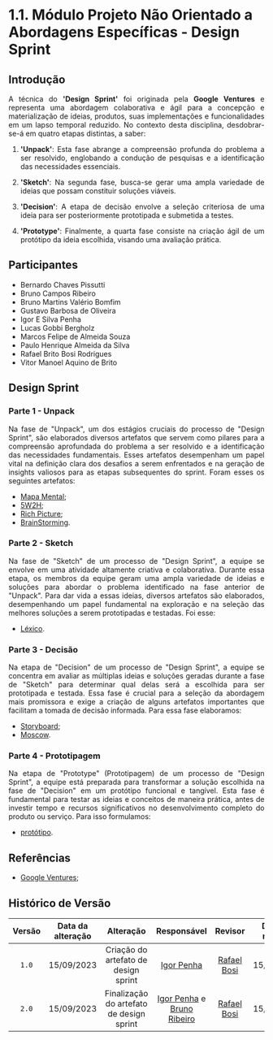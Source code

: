 <!-- # 1.1. Módulo Projeto Não Orientado a Abordagens Específicas

Usando a lista de projetos indicados por grupo para o período letivo vigente (vide Projetos - Período), sendo uma lista de projetos já existentes e implementados, realizar Design Sprint para levantamento dos requisitos de uma possível evolução desse software.

Foco_1: Técnicas de Elicitação e Artefatos Independentes de Metodologia

Entrega Mínima: Design Sprint, evidenciando 2 artefatos (ESCOPO: 5W2H; Mapa Mental; Diagrama Causa-Efeito; Rich Picture; Léxico (ou Glossário) ou Planos de Risco, Custo e Tempo).

Apresentação (em sala) explicando passo a passo a Design Sprint realizada, com: (i) rastro claro aos membros participantes (MOSTRAR QUADRO DE PARTICIPAÇÕES & COMMITS); (ii) justificativas & senso crítico sobre o trabalho realizado; (iii) breve apresentação dos 2 artefatos elaborados, e (iv) comentários gerais sobre o trabalho em equipe. Tempo da Apresentação: +/- 10min. Recomendação: Apresentar diretamente via Wiki ou GitPages do Projeto.

A Wiki ou GitPages do Projeto deve conter um tópico dedicado ao Módulo Projeto Não Orientado a Abordagens Específicas, com 2 artefatos, histórico de versões, referências, e demais detalhamentos gerados pela equipe nesse escopo.

Demais orientações disponíveis nas Diretrizes (vide Moodle).

# Projetos - Período

Segue a lista de projetos desse período letivo:

    • Aplicação Web Amazon.com,br
    • Site: https://www.amazon.com.br/ 
        ◦ Grupo 01: Amazon, Perfil Comprador, e fluxos compreendidos do cadastro na plataforma até visualização/compra/pagamento de produtos.
            ▪ Nome do Repositório: 2023.2_G1_ProjetoAmazon
        ◦ Grupo 02: Amazon, Perfil Comprador & Plataforma, e fluxos compreendidos nas avaliações dos produtos.
            ▪ Nome do Repositório: 2023.2_G2_ProjetoAmazon
        ◦ Grupo 03: Amazon, Perfil Comprador & Perfil Vendedor & Plataforma, e fluxos compreendidos em pedidos de reclamação, devolução e estornos de produtos e/ou valores.
            ▪ Nome do Repositório: 2023.2_G3_ProjetoAmazon
Fontes de Informação: principalmente, site & telas bem como políticas e informações divulgadas pela plataforma.

    • Aplicação Web Americanas.com.br
    • Site: https://www.americanas.com.br/
        ◦ Grupo 04: Americanas, Perfil Comprador, e fluxos compreendidos do cadastro na plataforma até visualização/compra/pagamento de produtos.
            ▪ Nome do Repositório: 2023.2_G4_ProjetoAmericanas
        ◦ Grupo 05: Americanas, Perfil Comprador & Plataforma, e fluxos compreendidos nas avaliações dos produtos.
            ▪ Nome do Repositório: 2023.2_G5_ProjetoAmericanas
        ◦ Grupo 06: Americanas, Perfil Comprador & Plataforma, e fluxos compreendidos nas políticas de trocas e devoluções.
            ▪ Nome do Repositório: 2023.2_G6_ProjetoAmericanas
Fontes de Informação: principalmente, site & telas bem como políticas e informações divulgadas pela plataforma.

OBS:
    • Caso existam novos matriculados na disciplina, ou serão alocados em grupos já existentes (havendo disponibilidade de vagas), ou novos projetos serão propostos pela professora. Portanto, nesses casos, conversar com a professora na época.
     -->
<div class="body">

# 1.1. Módulo Projeto Não Orientado a Abordagens Específicas - Design Sprint

## Introdução

<div align="justify">

A técnica do **'Design Sprint'** foi originada pela **Google Ventures** e representa uma abordagem colaborativa e ágil para a 
concepção e materialização de ideias, produtos, suas implementações e funcionalidades em um lapso temporal reduzido. 
No contexto desta disciplina, desdobrar-se-á em quatro etapas distintas, a saber:

1. **'Unpack'**: Esta fase abrange a compreensão profunda do problema a ser resolvido, englobando a condução de pesquisas e a identificação das necessidades essenciais.

2. **'Sketch'**: Na segunda fase, busca-se gerar uma ampla variedade de ideias que possam constituir soluções viáveis.

3. **'Decision'**: A etapa de decisão envolve a seleção criteriosa de uma ideia para ser posteriormente prototipada e submetida a testes.

4. **'Prototype'**: Finalmente, a quarta fase consiste na criação ágil de um protótipo da ideia escolhida, visando uma avaliação prática.


## Participantes

- Bernardo Chaves Pissutti
- Bruno Campos Ribeiro
- Bruno Martins Valério Bomfim
- Gustavo Barbosa de Oliveira
- Igor E Silva Penha
- Lucas Gobbi Bergholz
- Marcos Felipe de Almeida Souza
- Paulo Henrique Almeida da Silva
- Rafael Brito Bosi Rodrigues
- Vitor Manoel Aquino de Brito

## Design Sprint

### Parte 1 - Unpack

Na fase de "Unpack", um dos estágios cruciais do processo de "Design Sprint", são elaborados diversos artefatos que servem como pilares para a compreensão 
aprofundada do problema a ser resolvido e a identificação das necessidades fundamentais. Esses artefatos desempenham um papel vital na definição clara dos 
desafios a serem enfrentados e na geração de insights valiosos para as etapas subsequentes do sprint. Foram esses os seguintes artefatos:

- [Mapa Mental](https://unbarqdsw2023-2.github.io/2023.2_G4_ProjetoAmericanas/#/Base/MapaMental);
- [5W2H](https://unbarqdsw2023-2.github.io/2023.2_G4_ProjetoAmericanas/#/Base/5w2h);
- [Rich Picture](https://unbarqdsw2023-2.github.io/2023.2_G4_ProjetoAmericanas/#/Base/richPicture);
- [BrainStorming](https://unbarqdsw2023-2.github.io/2023.2_G4_ProjetoAmericanas/#/Base/Brainstorming).

### Parte 2 - Sketch

Na fase de "Sketch" de um processo de "Design Sprint", a equipe se envolve em uma atividade altamente criativa e colaborativa. 
Durante essa etapa, os membros da equipe geram uma ampla variedade de ideias e soluções para abordar o problema identificado na 
fase anterior de "Unpack". Para dar vida a essas ideias, diversos artefatos são elaborados, desempenhando um papel fundamental 
na exploração e na seleção das melhores soluções a serem prototipadas e testadas. Foi esse: 

- [Léxico](https://unbarqdsw2023-2.github.io/2023.2_G4_ProjetoAmericanas/#/Base/Lexicos).

### Parte 3 - Decisão

Na etapa de "Decision" de um processo de "Design Sprint", a equipe se concentra em avaliar as múltiplas ideias e soluções geradas durante a fase 
de "Sketch" para determinar qual delas será a escolhida para ser prototipada e testada. Essa fase é crucial para a seleção da abordagem mais 
promissora e exige a criação de alguns artefatos importantes que facilitam a tomada de decisão informada. Para essa fase elaboramos:

- [Storyboard](https://unbarqdsw2023-2.github.io/2023.2_G4_ProjetoAmericanas/#/Base/Storyboard);
- [Moscow](https://unbarqdsw2023-2.github.io/2023.2_G4_ProjetoAmericanas/#/Base/Moscow).

### Parte 4 - Prototipagem

Na etapa de "Prototype" (Prototipagem) de um processo de "Design Sprint", a equipe está preparada para transformar a solução escolhida na 
fase de "Decision" em um protótipo funcional e tangível. Esta fase é fundamental para testar as ideias e conceitos de maneira prática, 
antes de investir tempo e recursos significativos no desenvolvimento completo do produto ou serviço. Para isso formulamos:

- [protótipo](https://unbarqdsw2023-2.github.io/2023.2_G4_ProjetoAmericanas/#/Base/Prototipo).

## Referências

</div>

- [Google Ventures](http://www.gv.com/sprint/);

## Histórico de Versão

|  Versão  |   Data da alteração  |   Alteração  |  Responsável  |  Revisor  | Data de revisão |
| :------: | :------------------: | :-----------: | :--------------: | :--------: | :-----------------: |
| `1.0` | 15/09/2023 | Criação do artefato de design sprint | [Igor Penha](https://github.com/igorpenhaa) | [Rafael Bosi](https://github.com/StrangeUnit28) | 15/09/2023 |
| `2.0` | 15/09/2023 | Finalização do artefato de design sprint | [Igor Penha](https://github.com/igorpenhaa) e [Bruno Ribeiro](https://github.com/brunoriibeiro) | [Rafael Bosi](https://github.com/StrangeUnit28) | 15/09/2023 |

</div>
